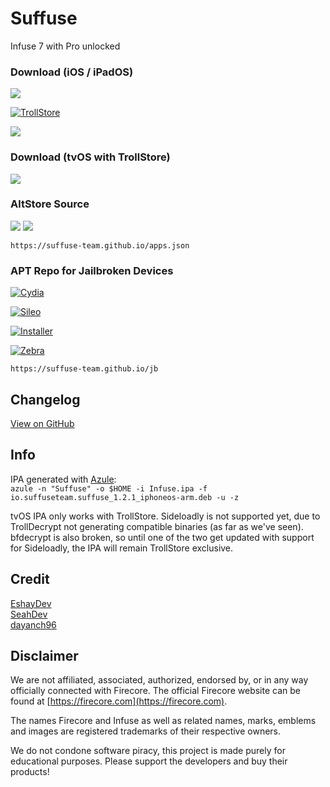 # Suffuse
Infuse 7 with Pro unlocked

### Download (iOS / iPadOS)
<a href="altstore://install?URL=https://github.com/Suffuse-Team/suffuse-team.github.io/releases/latest/download/Suffuse.ipa"><img src="https://img.shields.io/badge/Latest-Install%20with%20AltStore-blue?style=for-the-badge&color=388F90"></a>

[![TrollStore](https://img.shields.io/badge/Latest-Install%20with%20TrollStore-blue?style=for-the-badge&color=0079eb)](apple-magnifier://install?url=https://github.com/Suffuse-Team/suffuse-team.github.io/releases/latest/download/Suffuse.ipa)

<a href="https://github.com/Suffuse-Team/suffuse-team.github.io/releases/latest/download/Suffuse.for.tvOS.ipa"><img src="https://img.shields.io/badge/Latest-Download%20ipa-blue?style=for-the-badge&color=ff8000"></a>

### Download (tvOS with TrollStore)
<a href="https://github.com/Suffuse-Team/suffuse-team.github.io/releases/latest/download/Suffuse.ipa"><img src="https://img.shields.io/badge/Latest-Download%20ipa-blue?style=for-the-badge&color=ff8000"></a>

### AltStore Source
<a href="altstore://source?URL=https://suffuse-team.github.io/apps.json"><img src="https://img.shields.io/badge/AltStore-Add%20source-blue?style=for-the-badge&color=388F90"></a>
<a href="https://altsource.by.lao.sb/browse/?source=https://suffuse-team.github.io/apps.json"><img src="https://img.shields.io/badge/AltSource-browse%20source-blue?style=for-the-badge&color=388F90"></a>

`https://suffuse-team.github.io/apps.json`

### APT Repo for Jailbroken Devices
[![Cydia](https://img.shields.io/badge/Cydia-Add%20Repo-blue?style=for-the-badge&color=a1653d)](cydia://url/https://cydia.saurik.com/api/share#?source=https://suffuse-team.github.io/jb)

[![Sileo](https://img.shields.io/badge/Sileo-Add%20Repo-blue?style=for-the-badge&color=2ed9d6)](sileo://source/https://suffuse-team.github.io/jb)

[![Installer](https://img.shields.io/badge/Installer-Add%20Repo-blue?style=for-the-badge&color=0e9aeb)](installer://add/repo=https://suffuse-team.github.io/jb)

[![Zebra](https://img.shields.io/badge/Zebra-Add%20Repo-blue?style=for-the-badge&color=363636)](zbra://sources/add/https://suffuse-team.github.io/jb)

`https://suffuse-team.github.io/jb`
## Changelog
[View on GitHub](https://github.com/Suffuse-Team/suffuse-team.github.io/releases/latest)

## Info
IPA generated with [Azule](https://github.com/Al4ise/Azule):<br/>`azule -n "Suffuse" -o $HOME -i Infuse.ipa -f io.suffuseteam.suffuse_1.2.1_iphoneos-arm.deb -u -z`

tvOS IPA only works with TrollStore. Sideloadly is not supported yet, due to TrollDecrypt not generating compatible binaries (as far as we've seen). bfdecrypt is also broken, so until one of the two get updated with support for Sideloadly, the IPA will remain TrollStore exclusive.

## Credit
[EshayDev](https://github.com/EshayDev)<br/>
[SeahDev](https://github.com/SeahDev)<br/>
[dayanch96](https://github.com/dayanch96)<br/>

## Disclaimer
We are not affiliated, associated, authorized, endorsed by, or in any way officially connected with Firecore. The official Firecore website can be found at [https://firecore.com](https://firecore.com).

The names Firecore and Infuse as well as related names, marks, emblems and images are registered trademarks of their respective owners.

We do not condone software piracy, this project is made purely for educational purposes. Please support the developers and buy their products!
